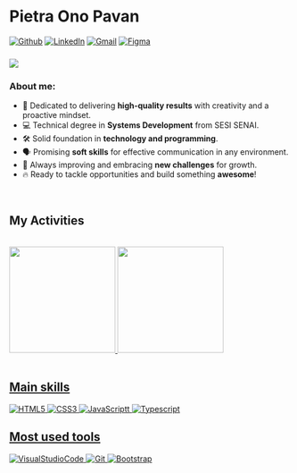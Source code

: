 # Pietra Ono Pavan

[![Github](https://img.shields.io/badge/GitHub-100000?style=for-the-badge&logo=github&logoColor=white)](https://github.com/pietra-ono) [![LinkedIn](https://img.shields.io/badge/LinkedIn-0077B5?style=for-the-badge&logo=linkedin&logoColor=white)](https://www.linkedin.com/in/pietra-ono/) [![Gmail](https://img.shields.io/badge/Gmail-D14836?style=for-the-badge&logo=gmail&logoColor=white)](mailto:pietra.pavan@aluno.senai.br) [![Figma](https://img.shields.io/badge/Figma-2C2C2C?style=for-the-badge&logo=figma&logoColor=white)](https://www.figma.com/@pietraonopavan) 
<br />
<h3>
  <img src="https://readme-typing-svg.herokuapp.com?font=Noto+Sans&weight=580&size=22px&duration=4000&pause=1000&color=FFFFFF&width=435&lines=%F0%9F%91%8B+Hello%2C+you're+welcome!" />
</h3>

<h3>About me:</h3>

- 🚀 Dedicated to delivering **high-quality results** with creativity and a proactive mindset.  
- 💻 Technical degree in **Systems Development** from SESI SENAI.  
- 🛠️ Solid foundation in **technology and programming**.  
- 🗣️ Promising **soft skills** for effective communication in any environment.  
- 🌱 Always improving and embracing **new challenges** for growth.  
- 🔥 Ready to tackle opportunities and build something **awesome**!

<br />


## My Activities
<br />

<div>
  <a href="https://github.com/pietra-ono">
    <img height="190px" src="https://github-readme-stats.vercel.app/api?username=pietra-ono&show_icons=true&theme=transparent&include_all_commits=true&count_private=true"/>
    <img  height="190px" src="https://github-readme-stats.vercel.app/api/top-langs/?username=pietra-ono&layout=compact&langs_count=10&theme=transparent" />
</div>

<br />

## Main skills

![HTML5](https://img.shields.io/badge/HTML5-E34F26?style=for-the-badge&logo=html5&logoColor=white)
![CSS3](https://img.shields.io/badge/CSS3-1572B6?style=for-the-badge&logo=css3&logoColor=white)
![JavaScriptt](https://img.shields.io/badge/JavaScript-F7DF1E?style=for-the-badge&logo=javascript&logoColor=black)
![Typescript](https://img.shields.io/badge/TypeScript-007ACC?style=for-the-badge&logo=typescript&logoColor=white)


## Most used tools

![VisualStudioCode](https://img.shields.io/badge/Vscode-00abf5?style=for-the-badge&logo=visual%20studio%20code&logoColor=white)
![Git](https://img.shields.io/badge/Git-f44d27?style=for-the-badge&logo=git&logoColor=white)
![Bootstrap](https://img.shields.io/badge/Bootstrap-8011f9?style=for-the-badge&logo=bootstrap&logoColor=white)


